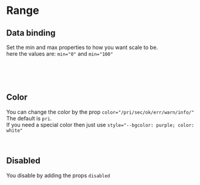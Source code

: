 # Range

## Data binding

Set the min and max properties to how you want scale to be.<br>
here the values are: `min="0"` and `min="100"`

<hhl-live-editor title="" htmlCode=' 
    <template>
    <div class="flex flex-col gap-8">
        <H_range  v-model="value" :min="0" :max="100" label="Slider Label" class="w-full"></H_range>
        <H_input type="number" v-model="value" label="Slider value"></H_input>
    </div>
    </template>
    <script>
        const value = ref("33");
        return {value}
    </script>
'>
</hhl-live-editor>

<br>

<br>

<br>

## Color

You can change the color by the prop `color="/pri/sec/ok/err/warn/info/"`<br>
The default is `pri`.<br>
If you need a special color then just use `style="--bgcolor: purple; color: white"`

<hhl-live-editor title="" htmlCode='
    <template>
    <div class="flex flex-col gap-8">
        <H_range v-model="value" :min="0" :max="100" label="col-pri" color="pri" class="w-full"></H_range>
        <H_range v-model="value" :min="0" :max="100" label="col-sec" color="sec" class="w-full"></H_range>
        <H_range v-model="value" :min="0" :max="100" label="col-ok" color="ok" class="w-full"></H_range>
        <H_range v-model="value" :min="0" :max="100" label="col-err" color="err" class="w-full"></H_range>
        <H_range v-model="value" :min="0" :max="100" label="col-warn" color="warn" class="w-full"></H_range>
        <H_range v-model="value" :min="0" :max="100" label="col-info" color="info" class="w-full"></H_range>
        <H_range v-model="value" :min="0" :max="100" label="special color" style="--bgcolor: purple; color: white" label="purple" class="w-full"></H_range>
    </div>
    </template>
    <script>
        const value = ref(33);
        return {value}
    </script>
'>
</hhl-live-editor>

<br>

## Disabled

You disable by adding the props `disabled`

<hhl-live-editor title="" htmlCode='
    <template>
        <div class="flex flex-col gap-8">
            <H_range disabled v-model="value" :min="0" :max="100" label="col-pri" color="pri" class="w-full"></H_range>
            <H_range disabled v-model="value" :min="0" :max="100" label="col-sec" color="sec" class="w-full"></H_range>
            <H_range disabled v-model="value" :min="0" :max="100" label="col-ok" color="ok" class="w-full"></H_range>
            <H_range disabled v-model="value" :min="0" :max="100" label="col-err" color="err" class="w-full"></H_range>
            <H_range disabled v-model="value" :min="0" :max="100" label="col-warn" color="warn" class="w-full"></H_range>
            <H_range disabled v-model="value" :min="0" :max="100" label="col-info" color="info" class="w-full"></H_range>
            <H_range disabled v-model="value" :min="0" :max="100" label="special color" style="--bgcolor: purple; color: white" label="purple" class="w-full"></H_range>
        </div>
    </template>
    <script>
        const value = ref(33);
        return {value}
    </script>
'>
</hhl-live-editor>

<br>
